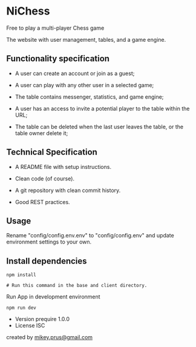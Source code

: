 # NiChess


Free to play a multi-player Chess game

The website with user management, tables, and a game engine.


## Functionality specification

- A user can create an account or join as a guest;
- A user can play with any other user in a selected game;

- The table contains messenger, statistics, and game engine;
- A user has an access to invite a potential player to the table within the URL;
- The table can be deleted when the last user leaves the table, or the table owner delete it;


## Technical Specification

- A README file with setup instructions.
- Clean code (of course).

- A git repository with clean commit history.
- Good REST practices.

## Usage
Rename "config/config.env.env" to "config/config.env" and update environment settings to your own.


## Install dependencies

```
npm install

# Run this command in the base and client directory.
```

Run App in development environment
```
npm run dev
```

- Version prequire 1.0.0
- License ISC

created by mikey.prus@gmail.com